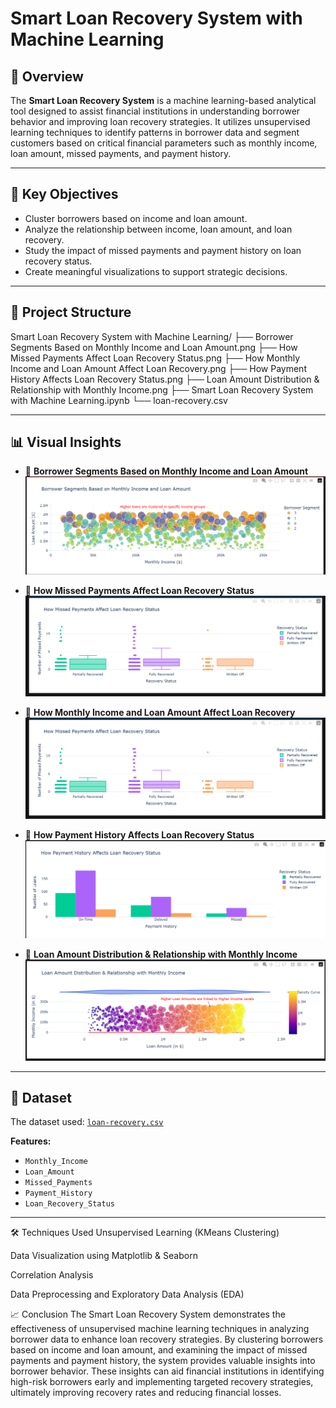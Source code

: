# Smart Loan Recovery System with Machine Learning

## 📌 Overview

The **Smart Loan Recovery System** is a machine learning-based analytical tool designed to assist financial institutions in understanding borrower behavior and improving loan recovery strategies. It utilizes unsupervised learning techniques to identify patterns in borrower data and segment customers based on critical financial parameters such as monthly income, loan amount, missed payments, and payment history.

---

## 🧠 Key Objectives

- Cluster borrowers based on income and loan amount.
- Analyze the relationship between income, loan amount, and loan recovery.
- Study the impact of missed payments and payment history on loan recovery status.
- Create meaningful visualizations to support strategic decisions.

---

## 📂 Project Structure

Smart Loan Recovery System with Machine Learning/
├── Borrower Segments Based on Monthly Income and Loan Amount.png
├── How Missed Payments Affect Loan Recovery Status.png
├── How Monthly Income and Loan Amount Affect Loan Recovery.png
├── How Payment History Affects Loan Recovery Status.png
├── Loan Amount Distribution & Relationship with Monthly Income.png
├── Smart Loan Recovery System with Machine Learning.ipynb
└── loan-recovery.csv


---

## 📊 Visual Insights

- 📌 **Borrower Segments Based on Monthly Income and Loan Amount**  
  ![Segmentation](https://github.com/MohithKumar8897/UnSupervised-Learning-Projects/blob/main/Smart%20Loan%20Recovery%20System%20with%20Machine%20Learning/Borrower%20Segments%20Based%20on%20Monthly%20Income%20and%20Loan%20Amount.png)

- 📌 **How Missed Payments Affect Loan Recovery Status**  
  ![Missed Payments](https://github.com/MohithKumar8897/UnSupervised-Learning-Projects/blob/main/Smart%20Loan%20Recovery%20System%20with%20Machine%20Learning/How%20Missed%20Payments%20Affect%20Loan%20Recovery%20Status.png)

- 📌 **How Monthly Income and Loan Amount Affect Loan Recovery**  
  ![Income vs Loan](https://github.com/MohithKumar8897/UnSupervised-Learning-Projects/blob/main/Smart%20Loan%20Recovery%20System%20with%20Machine%20Learning/How%20Monthly%20Income%20and%20Loan%20Amount%20Affect%20Loan%20Recovery.png)

- 📌 **How Payment History Affects Loan Recovery Status**  
  ![Payment History](https://github.com/MohithKumar8897/UnSupervised-Learning-Projects/blob/main/Smart%20Loan%20Recovery%20System%20with%20Machine%20Learning/How%20Payment%20History%20Affects%20Loan%20Recovery%20Status.png)

- 📌 **Loan Amount Distribution & Relationship with Monthly Income**  
  ![Distribution](https://github.com/MohithKumar8897/UnSupervised-Learning-Projects/blob/main/Smart%20Loan%20Recovery%20System%20with%20Machine%20Learning/Loan%20Amount%20Distribution%20%26%20Relationship%20with%20Monthly%20Income.png)

---

## 📁 Dataset

The dataset used: [`loan-recovery.csv`](https://github.com/MohithKumar8897/UnSupervised-Learning-Projects/blob/main/Smart%20Loan%20Recovery%20System%20with%20Machine%20Learning/loan-recovery.csv)

**Features:**
- `Monthly_Income`
- `Loan_Amount`
- `Missed_Payments`
- `Payment_History`
- `Loan_Recovery_Status`

---

🛠️ Techniques Used
Unsupervised Learning (KMeans Clustering)

Data Visualization using Matplotlib & Seaborn

Correlation Analysis

Data Preprocessing and Exploratory Data Analysis (EDA)

📈 Conclusion
The Smart Loan Recovery System demonstrates the effectiveness of unsupervised machine learning techniques in analyzing borrower data to enhance loan recovery strategies. By clustering borrowers based on income and loan amount, and examining the impact of missed payments and payment history, the system provides valuable insights into borrower behavior. These insights can aid financial institutions in identifying high-risk borrowers early and implementing targeted recovery strategies, ultimately improving recovery rates and reducing financial losses.

